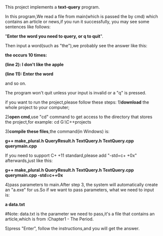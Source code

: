 This project implements a **text-query** program.

In this program,We read a file from main(which is passed the by cmd) which contains an article or news,if you run it successfully,
you may see some sentences like follows:

"**Enter the word you need to query, or q to quit**".

Then input a word(such as "the"),we probably see the answer like this:

**the occurs 10 times:**

**(line 2): I don't like the apple**

**(line 11): Enter the word**

and so on.

The program won't quit unless your input is invalid or a "q" is pressed.

if you want to run the project,please follow these steps:
1)**download** the whole project to your computer;

2)**open cmd**,use "cd" command to get access to  the directory that stores the project,for example:
cd G:\C++projects

3)**compile these files**,the command(in Windows) is:

**g++ make_plural.h QueryResult.h TextQuery.h TextQuery.cpp querymain.cpp**

If you need to support C+ +11 standard,please add "-std=c+ +0x" afterwards,just like this:

**g++ make_plural.h QueryResult.h TextQuery.h TextQuery.cpp querymain.cpp -std=c++0x**

4)pass parameters to main.After step 3, the system will automatically create an "a.exe" for us.So if we want to pass parameters,
what we need to input is:

**a data.txt**

#Note: data.txt is the parameter we need to pass,it's a file that contains an article,which is from <A Tale of Two Cities>:Chapter1 - The Period.

5)press "Enter", follow the instructions,and you will get the answer.
